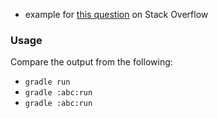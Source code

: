
* example for [this question](https://stackoverflow.com/questions/51903863) on Stack Overflow

### Usage

Compare the output from the following:

* `gradle run` 
* `gradle :abc:run` 
* `gradle :abc:run`
